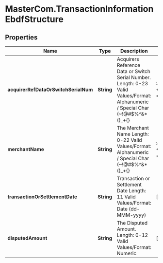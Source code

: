 # MasterCom.TransactionInformationEbdfStructure

## Properties

Name | Type | Description | Notes
------------ | ------------- | ------------- | -------------
**acquirerRefDataOrSwitchSerialNum** | **String** | Acquirers Reference Data or Switch Serial Number.   Length: 0-23   Valid Values/Format: Alphanumeric / Special Char (~!@#$%^&amp;*()_+{}|:\&quot;&lt;&gt;?,./;&#39;[]-&#x3D;) | [optional] 
**merchantName** | **String** | The Merchant Name   Length: 0-22   Valid Values/Format: Alphanumeric / Special Char (~!@#$%^&amp;*()_+{}|:\&quot;&lt;&gt;?,./;&#39;[]-&#x3D;) | [optional] 
**transactionOrSettlementDate** | **String** | Transaction or Settlement Date   Length: 11   Valid Values/Format: Date (dd-MMM-yyyy) | [optional] 
**disputedAmount** | **String** | The Disputed Amount.   Length: 0-12   Valid Values/Format: Numeric | [optional] 


